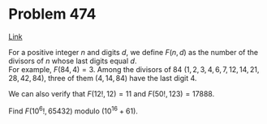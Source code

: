 # Problem 474

[Link](https://projecteuler.net/problem=474)

For a positive integer $n$ and digits $d$, we define $F(n, d)$ as the number of the divisors of $n$ whose last digits equal $d$.  
For example, $F(84, 4) = 3$. Among the divisors of $84$ ($1, 2, 3, 4, 6, 7, 12, 14, 21, 28, 42, 84$), three of them ($4, 14, 84$) have the last digit $4$. 

We can also verify that $F(12!, 12) = 11$ and $F(50!, 123) = 17888$. 

Find $F(10^6!, 65432)$ modulo ($10^{16} + 61$).